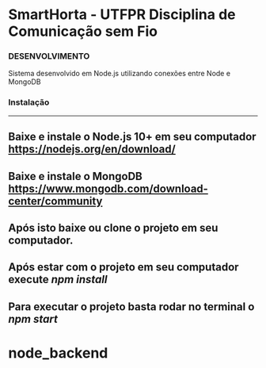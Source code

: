 # SmartHorta - UTFPR Disciplina de Comunicação sem Fio

### DESENVOLVIMENTO
Sistema desenvolvido em Node.js utilizando conexões entre Node e MongoDB

### Instalação
-----------------------------------------------------
Baixe e instale o Node.js 10+ em seu computador 
https://nodejs.org/en/download/
-----------------------------------------------------
Baixe e instale o MongoDB 
https://www.mongodb.com/download-center/community
-----------------------------------------------------
Após isto baixe ou clone o projeto em seu computador.
-----------------------------------------------------
Após estar com o projeto em seu computador execute *npm install*
-----------------------------------------------------
Para executar o projeto basta rodar no terminal o *npm start*
-----------------------------------------------------

# node_backend
